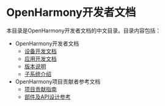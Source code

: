 # OpenHarmony开发者文档

本目录是OpenHarmony开发者文档的中文目录。目录内容包括：

- OpenHarmony开发者文档
  - [设备开发文档](device-dev/Readme-CN.md)
  - [应用开发文档](application-dev/Readme-CN.md)
  - [版本说明](release-notes/Readme.md)
  - [子系统介绍](./readme)
- OpenHarmony项目贡献者参考文档
  - [项目贡献指南](contribute/贡献指南.md)
  - [部件及API设计参考](./design)